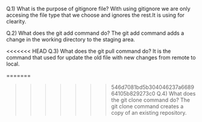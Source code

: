 Q.1)  What is the purpose of gitignore file?
With using gitignore we are only accesing the file type that we choose and ignores the rest.It is using for clearity.

Q.2) What does the git add command do?
The git add command adds a change in the working directory to the staging area.

<<<<<<< HEAD
Q.3) What does the git pull command do?
It is the command that used for update the old file with new changes from remote to local.

=======
>>>>>>> 546d7081bd5b304046237a668964105b829273c0
Q.4) What does the git clone command do?
The git clone command creates a copy of an existing repository.

